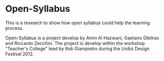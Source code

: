 Open-Syllabus
=============

This is a research to show how open syllabus could help the learning process.

Open-Syllabus is a project develop by Amin Al Hazwani, Gaetano Gibilras and Riccardo Zecchini.
The project is develop within the workshop "Teacher's College" lead by Rob Giampietro during the Unibz Design Festival 2012.
